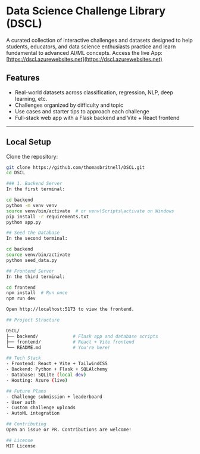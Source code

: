 # Data Science Challenge Library (DSCL)

A curated collection of interactive challenges and datasets designed to help students, educators, and data science enthusiasts practice and learn fundamental to advanced AI/ML concepts. Access the live App: [https://dscl.azurewebsites.net](https://dscl.azurewebsites.net)

## Features

- Real-world datasets across classification, regression, NLP, deep learning, etc.
- Challenges organized by difficulty and topic
- Use cases and starter tips to approach each challenge
- Full-stack web app with a Flask backend and Vite + React frontend

---

## Local Setup

Clone the repository:

```bash
git clone https://github.com/thomasbritnell/DSCL.git
cd DSCL

### 1. Backend Server
In the first terminal:

cd backend
python -m venv venv
source venv/bin/activate  # or venv\Scripts\activate on Windows
pip install -r requirements.txt
python app.py

## Seed the Database
In the second terminal:

cd backend
source venv/bin/activate
python seed_data.py

## Frontend Server
In the third terminal:

cd frontend
npm install  # Run once
npm run dev

Open http://localhost:5173 to view the frontend.

## Project Structure

DSCL/
├── backend/             # Flask app and database scripts
├── frontend/            # React + Vite frontend
└── README.md            # You're here!

## Tech Stack
- Frontend: React + Vite + TailwindCSS
- Backend: Python + Flask + SQLAlchemy
- Database: SQLite (local dev)
- Hosting: Azure (live)

## Future Plans
- Challenge submission + leaderboard
- User auth
- Custom challenge uploads
- AutoML integration

## Contributing
Open an issue or PR. Contributions are welcome!

## License
MIT License
